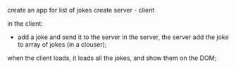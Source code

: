 create an app for list of jokes
create server - client

in the client:
 - add a joke and send it to the server
in the server, the server add the joke to array of jokes (in a clouser);

when the client loads, it loads all the jokes, and show them on the DOM;